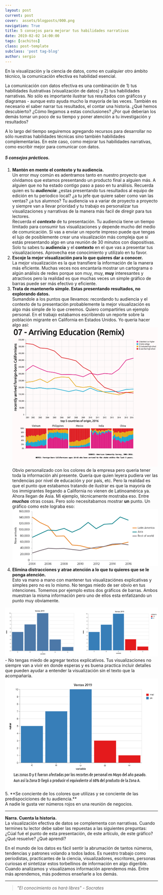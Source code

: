 ```yaml
---
layout: post
current: post
cover:  assets/blogposts/000.png
navigation: True
title: 5 consejos para mejorar tus habilidades narrativas
date: 2019-02-02 14:00:00
tags: [cachitos]
class: post-template
subclass: 'post tag-blog'
author: sergio
---
```


En la visualización y la ciencia de datos, como en cualquier otro ámbito técnico, la comunicación efectiva es habilidad esencial. 

La comunicación con datos efectiva es una combinación de 1) tus habilidades ilustrativas (visualización de datos) y 2) tus habilidades narrativas. No sólo es importante ilustrar tus resultados con gráficos y diagramas - aunque esto ayuda mucho la mayoría de las veces. También es necesario el saber narrar tus resultados, el contar una historia. ¿Qué hemos descubierto? ¿Cómo llegamos a estas conclusiones? ¿Por qué deberían los demás tomar un poco de su tiempo y poner atención a tu investigación y resultados?

A lo largo del tiempo seguiremos agregando recursos para desarrollar no sólo nuestras habilidades técnicas sino también habilidades complementarias. En este caso, como mejorar tus habilidades narrativas, como escribir mejor para comunicar con datos. 

##### 5 consejos prácticos.

1. **Mantén en mente el contexto y tu audiencia.**<br>
  Un error muy común es adentramos tanto en nuestro proyecto que olvidamos que estamos presentando un producto final a alguien más. A alguien que no ha estado contigo paso a paso en tu análisis. Recuerda quien es tu ***audiencia***: ¿estas presentando tus resultados al equipo de edición en tu periodico local? ¿a tu jefe que quiere saber como van las ventas? ¿a tus alumnos? Tu audiencia va a variar de proyecto a proyecto y siempre van a llevar prioridad y tu trabajo es personalizar tus visualizaciones y narrativas de la manera más facil de diregir para tus lectores. <br> 
  Recuerda el ***contexto*** de tu presentación. Tu audiencia tiene un tiempo limitado para consumir tus visualizaciones y depende mucho del medio de comunicación. Si vas a enviar un reporte impreso puede que tengas el lujo de posiblemente crear una visualización más compleja que si estás presentando algo en una reunión de 30 minutos con diapositivas. <br>
  Solo tu sabes tu **audiencia** y el **contexto** en el que vas a presentar tus visualizaciones. Aprovecha ese conocimiento y utilizalo en tu favor.
2. **Escoje la mejor visualización para lo que quieres dar a conocer.** <br>
  La mejor visualización es la que transfiere la información de la manera más eficiente. Muchas veces nos encantaría mostrar un cartograma o algún análisis de redes porque son muy, muy, **muy** interesantes y atractivos pero la realidad es que muchas veces un simple gráfico de barras puede ser más efectivo y eficiente. 
3. **Trata de mantenerlo simple. Estas presentando resultados, no explorando datos.** <br>
  Sumandole a los puntos que llevamos: recordando tu audiencia y el contexto de tu presentación probablemente la mejor visualización es algo más simple de lo que creemos. Quiero compartirles un ejemplo personal. En el trabajo estabamos escribiendo un reporte sobre la población migrante en California en Estados Unidos. Yo queria hacer algo asi: <br>
  <img src ="../assets/blogposts/000_ejemplo_1.png" style="background-color:white"> <br>
  Obvio personalizado con los colores de la empresa pero queria tener toda la información ahí presente. Quería que quien leyera pudiera ver las tendencias por nivel de educación y por país, etc. Pero la realidad es que el punto que estabamos tratando de ilustrar es que la mayoría de los immigrantes llegando a California no vienen de Latinoamérica ya. Ahora llegan de Asia. Mi ejemplo, técnicamente mostraba eso. Entre ***muchas*** otras cosas. Pero solo necesitabamos mostrar **un** punto. Un gráfico como este lograba eso: <br>
  <img src ="../assets/blogposts/000_ejemplo_2.png" style="background-color:white"><br>
4. **Elimina distracciones y atrae atención a lo que *tu* quieres que se le ponga atención.<br>**
  Esto va mano a mano con mantener tus visualizaciónes explicativas y simples pero no es lo mismo.
  No tengas miedo de ser obvio en tus intenciones. Tomemos por ejemplo estos dos gráficos de barras. Ambos muestran la misma información pero uno de ellos esta enfatizando un punto muy obviamente. <br>
  <img src ="../assets/blogposts/000_ejemplo34.png" style="background-color:white">
  - No tengas miedo de agregar textos explicativos. Tus visualizaciones no siempre van a vivir en donde esperas y es buena practica incluir detalles que pueden ayudar a entender la visualización sin el texto que la acompañaría. <br>
  <img src ="../assets/blogposts/000_ejemplo_5.png" style="background-color:white"> 
5. **Se conciente de los colores que utilizas y se conciente de las predispociciones de tu audiencia.** <br>
   A nadie le gusta ver números rojos en una reunión de negocios.

***

**Narra. Cuenta la historia.** <br> 
  La visualización efectiva de datos se complementa con narrativas. Cuando termines tu lector debe saber las repuestas a las siguientes preguntas: ¿Cúal fué el punto de esta presentación, de este artículo, de este gráfico? ¿Qué resuelve? ¿Qué aprendí?

  En el mundo de los datos es fácil sentir la abrumación de tantos números, tendencias y patrones volando a todos lados. Es nuestro trabajo como periodistas, practicantes de la ciencia, visualizadores, escritores, personas curiosas el sintetizar estos torbellinos de información en algo digerible. Cuando analizamos y visualizamos información aprendemos más. Entre más aprendemos, más podemos enseñarle a los demás. 

***

> *"El conocimiento os hará libres" - Socrates*


